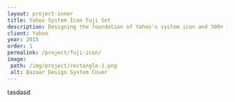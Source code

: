 ```yaml
---
layout: project-inner
title: Yahoo System Icon Fuji Set
description: Designing the foundation of Yahoo's system icon and 300+ icons
client: Yahoo
year: 2015
order: 1
permalink: /project/fuji-icon/
image:
 path: /img/project/rectangle-1.png
 alt: Bazaar Design System Cover
---
```


tasdasd